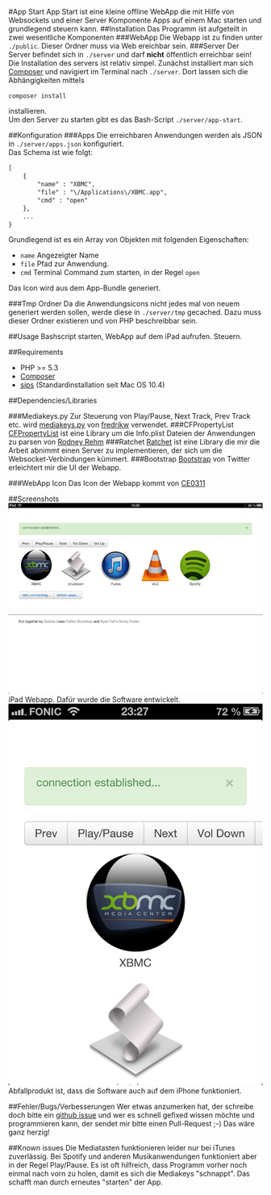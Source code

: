 #App Start 
App Start ist eine kleine offline WebApp die mit Hilfe von Websockets und einer Server Komponente Apps auf einem Mac starten und grundlegend steuern kann.
##Installation
Das Programm ist aufgeteilt in zwei wesentliche Komponenten
###WebApp
Die Webapp ist zu finden unter `./public`. Dieser Ordner muss via Web ereichbar sein.
###Server
Der Server befindet sich in `./server` und darf **nicht** öffentlich erreichbar sein!
Die Installation des servers ist relativ simpel. Zunächst installiert man sich [Composer](http://getcomposer.org) und navigiert im Terminal nach `./server`. Dort lassen sich die Abhängigkeiten mittels 

	composer install
	
installieren.   
Um den Server zu starten gibt es das Bash-Script `./server/app-start`.

##Konfiguration
###Apps
Die erreichbaren Anwendungen werden als JSON in `./server/apps.json` konfiguriert.  
Das Schema ist wie folgt:

	[
		{
			"name" : "XBMC",
			"file" : "\/Applications\/XBMC.app",
			"cmd" : "open"
		},
		...
	}
	
Grundlegend ist es ein Array von Objekten mit folgenden Eigenschaften:

* `name` Angezeigter Name
* `file` Pfad zur Anwendung.
* `cmd` Terminal Command zum starten, in der Regel `open`

Das Icon wird aus dem App-Bundle generiert.

###Tmp Ordner
Da die Anwendungsicons nicht jedes mal von neuem generiert werden sollen, werde diese in `./server/tmp` gecached. Dazu muss dieser Ordner existieren und von PHP beschreibbar sein.

##Usage
Bashscript starten, WebApp auf dem iPad aufrufen. Steuern.

##Requirements
* PHP >= 5.3
* [Composer](http://getcomposer.org)
* [sips](http://developer.apple.com/library/mac/#documentation/Darwin/Reference/ManPages/man1/sips.1.html) (Standardinstallation seit Mac OS 10.4)

##Dependencies/Libraries

###Mediakeys.py
Zur Steuerung von Play/Pause, Next Track, Prev Track etc. wird [mediakeys.py](https://gist.github.com/4078034) von [fredrikw](https://github.com/fredrikw) verwendet.
###CFPropertyList
[CFPropertyList](https://github.com/rodneyrehm/CFPropertyList) ist eine Library um die Info.plist Dateien der Anwendungen zu parsen von [Rodney Rehm](https://github.com/rodneyrehm)
###Ratchet
[Ratchet](http://socketo.me) ist eine Library die mir die Arbeit abnimmt einen Server zu implementieren, der sich um die Websocket-Verbindungen kümmert.
###Bootstrap
[Bootstrap](http://twitter.github.com/bootstrap/) von Twitter erleichtert mir die UI der Webapp.

###WebApp Icon
Das Icon der Webapp kommt von [CE0311](http://ce0311.deviantart.com/art/Aluminium-MacBook-Pro-OSX-106036633)

##Screenshots
![iPad](https://github.com/kanedo/AppStart/blob/master/screenshots/screenshot-ipad.PNG "iPad")  
iPad Webapp. Dafür wurde die Software entwickelt.  
![iPhone](https://github.com/kanedo/AppStart/blob/master/screenshots/screenshot-iphone.PNG "iPhone")  
Abfallprodukt ist, dass die Software auch auf dem iPhone funktioniert. 

##Fehler/Bugs/Verbesserungen
Wer etwas anzumerken hat, der schreibe doch bitte ein [github issue](https://github.com/kanedo/AppStart/issues) und wer es schnell gefixed wissen möchte und programmieren kann, der sendet mir bitte einen Pull-Request ;-) Das wäre ganz herzig!

##Known issues
Die Mediatasten funktionieren leider nur bei iTunes zuverlässig. Bei Spotify und anderen Musikanwendungen funktioniert aber in der Regel Play/Pause. Es ist oft hilfreich, dass Programm vorher noch einmal nach vorn zu holen, damit es sich die Mediakeys "schnappt". Das schafft man durch erneutes "starten" der App.